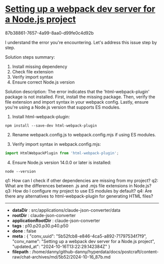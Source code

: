 # [Setting up a webpack dev server for a Node.js project](https://claude.ai/chat/5b52fcb8-e846-4ca5-a892-71797534f7f9)

87b38861-7657-4a99-8aa0-d99fe0c4d92b

 I understand the error you're encountering. Let's address this issue step by step.

Solution steps summary:
1. Install missing dependency
2. Check file extension
3. Verify import syntax
4. Ensure correct Node.js version

Solution description:
The error indicates that the 'html-webpack-plugin' package is not installed. First, install the missing package. Then, verify the file extension and import syntax in your webpack config. Lastly, ensure you're using a Node.js version that supports ES modules.

1. Install html-webpack-plugin:
```
npm install --save-dev html-webpack-plugin
```

2. Rename webpack.config.js to webpack.config.mjs if using ES modules.

3. Verify import syntax in webpack.config.mjs:
```javascript
import HtmlWebpackPlugin from 'html-webpack-plugin';
```

4. Ensure Node.js version 14.0.0 or later is installed:
```
node --version
```

q1: How can I check if other dependencies are missing from my project?
q2: What are the differences between .js and .mjs file extensions in Node.js?
q3: How do I configure my project to use ES modules by default?
q4: Are there any alternatives to html-webpack-plugin for generating HTML files?

---

* **dataDir** : src/applications/claude-json-converter/data
* **rootDir** : claude-json-converter
* **applicationRootDir** : claude-json-converter
* **tags** : p10.p20.p30.p40.p50
* **done** : false
* **meta** : {
  "conv_uuid": "5b52fcb8-e846-4ca5-a892-71797534f7f9",
  "conv_name": "Setting up a webpack dev server for a Node.js project",
  "updated_at": "2024-10-16T13:22:29.142384Z"
}
* **filepath** : /home/danny/github-danny/hyperdata/docs/postcraft/content-raw/chat-archives/md/5b52/2024-10-16_87b.md